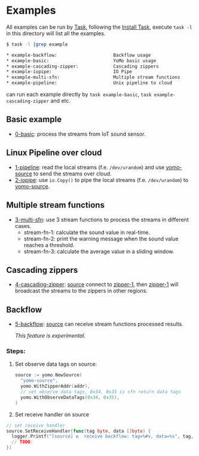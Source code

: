 # Examples

All examples can be run by [Task](https://taskfile.dev), following the [Install Task](https://taskfile.dev/#/installation), execute `task -l` in this directory will list all the examples.

```bash
$ task -l |grep example

* example-backflow:                     Backflow usage
* example-basic:                        YoMo basic usage
* example-cascading-zipper:             Cascading zippers
* example-iopipe:                       IO Pipe
* example-multi-sfn:                    Multiple stream functions
* example-pipeline:                     Unix pipeline to cloud
```

can run each example directly by `task example-basic`, `task example-cascading-zipper` and etc.

## Basic example

- [0-basic](https://github.com/yomorun/yomo/tree/master/example/0-basic): process the streams from IoT sound sensor.

## Linux Pipeline over cloud

- [1-pipeline](https://github.com/yomorun/yomo/tree/master/example/1-pipeline): read the local streams (f.e. `/dev/urandom`) and use [yomo-source](https://docs.yomo.run/source) to send the streams over cloud.
- [2-iopipe](https://github.com/yomorun/yomo/tree/master/example/2-iopipe): use `io.Copy()` to pipe the local streams (f.e. `/dev/urandom`) to [yomo-source](https://docs.yomo.run/source).

## Multiple stream functions

- [3-multi-sfn](https://github.com/yomorun/yomo/tree/master/example/3-multi-sfn): use 3 stream functions to process the streams in different cases.
  - stream-fn-1: calculate the sound value in real-time.
  - stream-fn-2: print the warning message when the sound value reaches a threshold.
  - stream-fn-3: calculate the average value in a sliding window.

## Cascading zippers

- [4-cascading-zipper](https://github.com/yomorun/yomo/tree/master/example/4-cascading-zipper): [source](https://docs.yomo.run/source) connect to [zipper-1](https://docs.yomo.run/zipper), then [zipper-1](https://docs.yomo.run/zipper) will broadcast the streams to the zippers in other regions.

## Backflow 

- [5-backflow](https://github.com/yomorun/yomo/tree/master/example/5-backflow): [source](https://docs.yomo.run/source) can receive stream functions processed results.

  *This feature is experimental.*

### Steps:

1. Set observe data tags on source:

   ```go
   source := yomo.NewSource(
     "yomo-source",
     yomo.WithZipperAddr(addr),
     // set observe data tags, 0x34, 0x35 is sfn return data tags
     yomo.WithObserveDataTags(0x34, 0x35), 
   )
   ```

2.  Set receive handler on source

   ```go
   // set receive handler
   source.SetReceiveHandler(func(tag byte, data []byte) {
     logger.Printf("[source] ♻️  receive backflow: tag=%#v, data=%s", tag, data)
     // TODO:
   })
   ```

   
